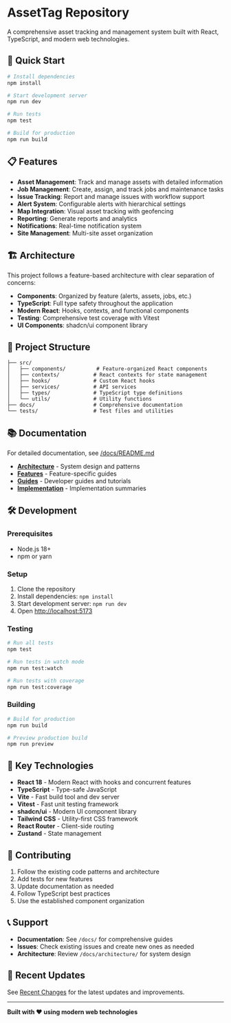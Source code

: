 
# AssetTag Repository

A comprehensive asset tracking and management system built with React, TypeScript, and modern web technologies.

## 🚀 Quick Start

```bash
# Install dependencies
npm install

# Start development server
npm run dev

# Run tests
npm test

# Build for production
npm run build
```

## 📋 Features

- **Asset Management**: Track and manage assets with detailed information
- **Job Management**: Create, assign, and track jobs and maintenance tasks
- **Issue Tracking**: Report and manage issues with workflow support
- **Alert System**: Configurable alerts with hierarchical settings
- **Map Integration**: Visual asset tracking with geofencing
- **Reporting**: Generate reports and analytics
- **Notifications**: Real-time notification system
- **Site Management**: Multi-site asset organization

## 🏗️ Architecture

This project follows a feature-based architecture with clear separation of concerns:

- **Components**: Organized by feature (alerts, assets, jobs, etc.)
- **TypeScript**: Full type safety throughout the application
- **Modern React**: Hooks, contexts, and functional components
- **Testing**: Comprehensive test coverage with Vitest
- **UI Components**: shadcn/ui component library

## 📁 Project Structure

```
├── src/
│   ├── components/          # Feature-organized React components
│   ├── contexts/           # React contexts for state management
│   ├── hooks/              # Custom React hooks
│   ├── services/           # API services
│   ├── types/              # TypeScript type definitions
│   └── utils/              # Utility functions
├── docs/                   # Comprehensive documentation
└── tests/                  # Test files and utilities
```

## 📚 Documentation

For detailed documentation, see [/docs/README.md](docs/README.md)

- **[Architecture](docs/architecture/)** - System design and patterns
- **[Features](docs/features/)** - Feature-specific guides
- **[Guides](docs/guides/)** - Developer guides and tutorials
- **[Implementation](docs/implementation/)** - Implementation summaries

## 🛠️ Development

### Prerequisites

- Node.js 18+ 
- npm or yarn

### Setup

1. Clone the repository
2. Install dependencies: `npm install`
3. Start development server: `npm run dev`
4. Open [http://localhost:5173](http://localhost:5173)

### Testing

```bash
# Run all tests
npm test

# Run tests in watch mode
npm run test:watch

# Run tests with coverage
npm run test:coverage
```

### Building

```bash
# Build for production
npm run build

# Preview production build
npm run preview
```

## 🔧 Key Technologies

- **React 18** - Modern React with hooks and concurrent features
- **TypeScript** - Type-safe JavaScript
- **Vite** - Fast build tool and dev server
- **Vitest** - Fast unit testing framework
- **shadcn/ui** - Modern UI component library
- **Tailwind CSS** - Utility-first CSS framework
- **React Router** - Client-side routing
- **Zustand** - State management

## 📖 Contributing

1. Follow the existing code patterns and architecture
2. Add tests for new features
3. Update documentation as needed
4. Follow TypeScript best practices
5. Use the established component organization

## 📞 Support

- **Documentation**: See `/docs/` for comprehensive guides
- **Issues**: Check existing issues and create new ones as needed
- **Architecture**: Review `/docs/architecture/` for system design

## 🔄 Recent Updates

See [Recent Changes](docs/status/RECENT_CHANGES.md) for the latest updates and improvements.

---

**Built with ❤️ using modern web technologies**
  